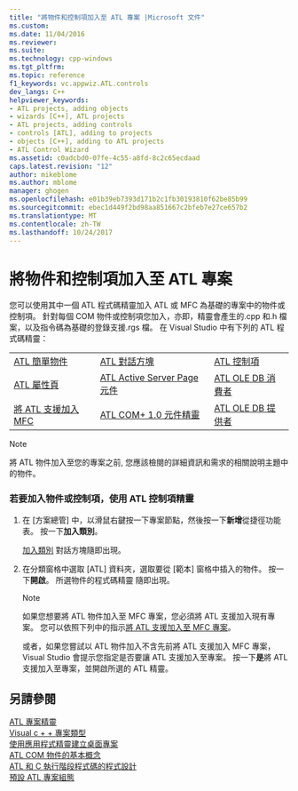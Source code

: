 ```yaml
---
title: "將物件和控制項加入至 ATL 專案 |Microsoft 文件"
ms.custom: 
ms.date: 11/04/2016
ms.reviewer: 
ms.suite: 
ms.technology: cpp-windows
ms.tgt_pltfrm: 
ms.topic: reference
f1_keywords: vc.appwiz.ATL.controls
dev_langs: C++
helpviewer_keywords:
- ATL projects, adding objects
- wizards [C++], ATL projects
- ATL projects, adding controls
- controls [ATL], adding to projects
- objects [C++], adding to ATL projects
- ATL Control Wizard
ms.assetid: c0adcbd0-07fe-4c55-a8fd-8c2c65ecdaad
caps.latest.revision: "12"
author: mikeblome
ms.author: mblome
manager: ghogen
ms.openlocfilehash: e01b39eb7393d171b2c1fb30193810f62be85b99
ms.sourcegitcommit: ebec1d449f2bd98aa851667c2bfeb7e27ce657b2
ms.translationtype: MT
ms.contentlocale: zh-TW
ms.lasthandoff: 10/24/2017
---
```

# <a name="adding-objects-and-controls-to-an-atl-project"></a>將物件和控制項加入至 ATL 專案
您可以使用其中一個 ATL 程式碼精靈加入 ATL 或 MFC 為基礎的專案中的物件或控制項。 針對每個 COM 物件或控制項您加入，亦即，精靈會產生的.cpp 和.h 檔案，以及指令碼為基礎的登錄支援.rgs 檔。 在 Visual Studio 中有下列的 ATL 程式碼精靈：  
  
||||  
|-|-|-|  
|[ATL 簡單物件](../../atl/reference/atl-simple-object-wizard.md)|[ATL 對話方塊](../../atl/reference/atl-dialog-wizard.md)|[ATL 控制項](../../atl/reference/atl-control-wizard.md)|  
|[ATL 屬性頁](../../atl/reference/atl-property-page-wizard.md)|[ATL Active Server Page 元件](../../atl/reference/atl-active-server-page-component-wizard.md)|[ATL OLE DB 消費者](../../atl/reference/atl-ole-db-consumer-wizard.md)|  
|[將 ATL 支援加入 MFC](../../mfc/reference/adding-atl-support-to-your-mfc-project.md)|[ATL COM+ 1.0 元件精靈](../../atl/reference/atl-com-plus-1-0-component-wizard.md)|[ATL OLE DB 提供者](../../atl/reference/atl-ole-db-provider-wizard.md)|  
  
> [!NOTE]
>  將 ATL 物件加入至您的專案之前, 您應該檢閱的詳細資訊和需求的相關說明主題中的物件。  
  
### <a name="to-add-an-object-or-a-control-using-the-atl-control-wizard"></a>若要加入物件或控制項，使用 ATL 控制項精靈  
  
1.  在 [方案總管] 中，以滑鼠右鍵按一下專案節點，然後按一下**新增**從捷徑功能表。 按一下**加入類別**。  
  
     [加入類別](../../ide/add-class-dialog-box.md) 對話方塊隨即出現。  
  
2.  在分類窗格中選取 [ATL] 資料夾，選取要從 [範本] 窗格中插入的物件。 按一下**開啟**。 所選物件的程式碼精靈 隨即出現。  
  
    > [!NOTE]
    >  如果您想要將 ATL 物件加入至 MFC 專案，您必須將 ATL 支援加入現有專案。 您可以依照下列中的指示[將 ATL 支援加入至 MFC 專案](../../mfc/reference/adding-atl-support-to-your-mfc-project.md)。  
  
     或者，如果您嘗試以 ATL 物件加入不含先前將 ATL 支援加入 MFC 專案，Visual Studio 會提示您指定是否要讓 ATL 支援加入至專案。 按一下**是**將 ATL 支援加入至專案，並開啟所選的 ATL 精靈。  
  
## <a name="see-also"></a>另請參閱  
 [ATL 專案精靈](../../atl/reference/atl-project-wizard.md)   
 [Visual c + + 專案類型](../../ide/visual-cpp-project-types.md)   
 [使用應用程式精靈建立桌面專案](../../ide/creating-desktop-projects-by-using-application-wizards.md)   
 [ATL COM 物件的基本概念](../../atl/fundamentals-of-atl-com-objects.md)   
 [ATL 和 C 執行階段程式碼的程式設計](../../atl/programming-with-atl-and-c-run-time-code.md)   
 [預設 ATL 專案組態](../../atl/reference/default-atl-project-configurations.md)

